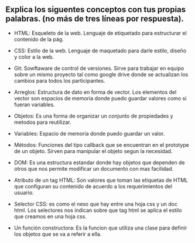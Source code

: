 ## Explica los siguentes conceptos con tus propias palabras. (no más de tres líneas por respuesta).

* HTML: Esqueleto de la web. Lenguaje de etiquetado para estructurar el contenido de la pág.

* CSS: Estilo de la web. Lenguaje de maquetado para darle estilo, diseño y color a la web.

* Git: Sowftaware de control de versiones. Sirve para trabajar en equipo sobre un mismo proyecto tal como google drive donde se actualizan los cambios para todos los participantes.

* Arreglos: Estructura de dato en forma de vector. Los elementos del vector son espacios de memoria donde puedo guardar valores como si fueran variables.

* Objetos: Es una forma de organizar un conjunto de propiedades y metodos para reutilizar.

* Variables: Espacio de memoria donde puedo guardar un valor.

* Métodos: Funciones del tipo callback que se encuentran en el prototype de un objeto. Sirven para manipular el objeto segun la necesidad.

* DOM: Es una estructura estandar donde hay objetos que dependen de otros que nos permite modificar un documento con mas facilidad.

* Atributo de un tag HTML: Son valores que toman las etiquetas de HTML que configuran su contenido de acuerdo a los requerimientos del usuario.

* Selector CSS: es como el nexo que hay entre una hoja css y un doc html. Los selectores nos indican sobre que tag html se aplica el estilo que creamos en una hoja css.

* Un función constructora: Es la funcion que utiliza una clase para definir los objetos que se va a referir a ella.

